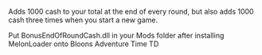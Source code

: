Adds 1000 cash to your total at the end of every round, but also adds 1000 cash three times when you start a new game.

Put BonusEndOfRoundCash.dll in your Mods folder after installing MelonLoader onto Bloons Adventure Time TD
